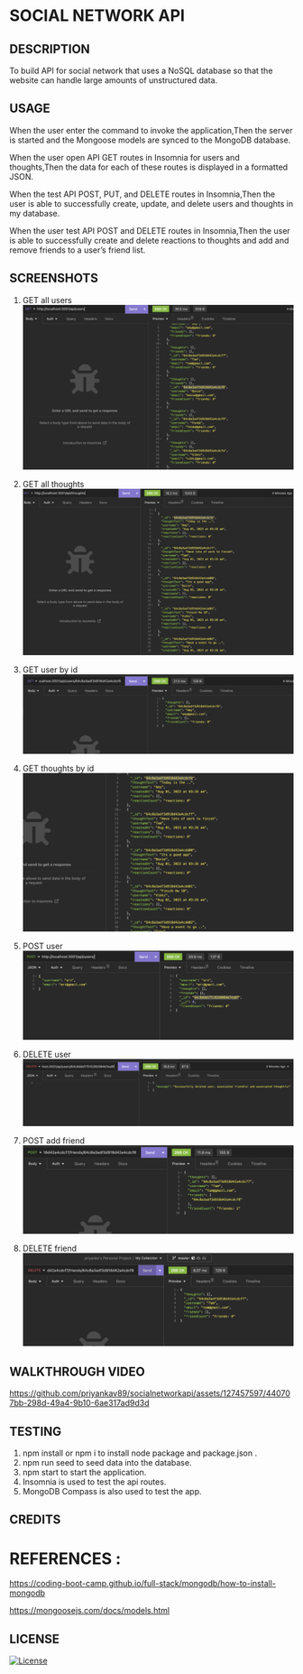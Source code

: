 # SOCIAL NETWORK API

## DESCRIPTION

 To build API for social network that uses a NoSQL database
so that the website can handle large amounts of unstructured data.

## USAGE

When the user enter the command to invoke the application,Then the server is started and the Mongoose models are synced to the MongoDB database.

When the user open API GET routes in Insomnia for users and thoughts,Then the data for each of these routes is displayed in a formatted JSON.

When the test API POST, PUT, and DELETE routes in Insomnia,Then the user is able to successfully create, update, and delete users and thoughts in my database.

When the user test API POST and DELETE routes in Insomnia,Then the user is able to successfully create and delete reactions to thoughts and add and remove friends to a user’s friend list.


## SCREENSHOTS

1. GET all users
![screenshot](./assets/images/get%20all%20users.png)

2. GET all thoughts
![screenshot](./assets/images/get%20all%20thoughts.png)

3. GET user by id
![screenshot](./assets/images/get%20user%20by%20id.png)

4. GET thoughts by id
![screenshot](./assets/images/get%20thoughts%20by%20id.png)

5. POST user 
![screenshot](./assets/images/post%20user.png)

6. DELETE user
![screenshot](./assets/images/delete%20.png)

7. POST add friend 
![screenshot](./assets/images/post%20add%20friend.png)

8. DELETE friend
![screenshot](./assets/images/delete%20friend.png)


## WALKTHROUGH VIDEO


https://github.com/priyankav89/socialnetworkapi/assets/127457597/440707bb-298d-49a4-9b10-6ae317ad9d3d



## TESTING

1. npm install or npm i to install node package and package.json .
2. npm run seed to seed data into the database.
3. npm start to start the application.
4. Insomnia is used to test the api routes.
5. MongoDB Compass is also used to test the app.

## CREDITS

# REFERENCES :

https://coding-boot-camp.github.io/full-stack/mongodb/how-to-install-mongodb

https://mongoosejs.com/docs/models.html


## LICENSE

[![License](https://img.shields.io/badge/License-MIT-blue.svg)](https://opensource.org/licenses/MIT)
